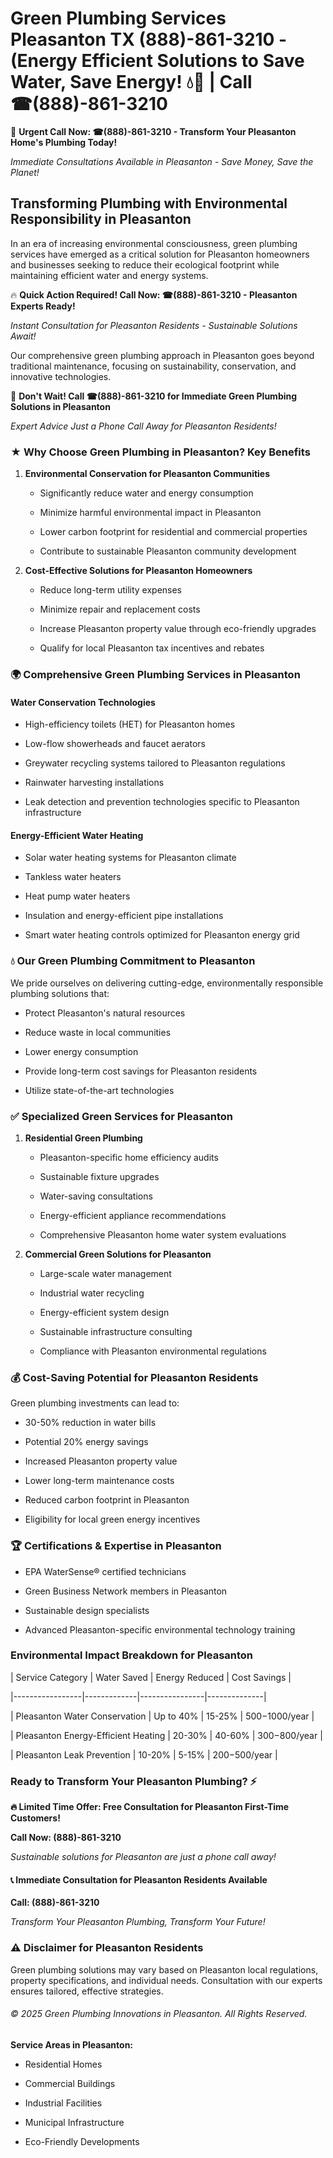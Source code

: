 # Green Plumbing Services Pleasanton TX (888)-861-3210 - (Energy Efficient Solutions to Save Water, Save Energy! 💧🌿 | Call ☎(888)-861-3210

🚨 **Urgent Call Now: ☎(888)-861-3210 - Transform Your Pleasanton Home's Plumbing Today!**
*Immediate Consultations Available in Pleasanton - Save Money, Save the Planet!*

## Transforming Plumbing with Environmental Responsibility in Pleasanton

In an era of increasing environmental consciousness, green plumbing services have emerged as a critical solution for Pleasanton homeowners and businesses seeking to reduce their ecological footprint while maintaining efficient water and energy systems. 

🔥 **Quick Action Required! Call Now: ☎(888)-861-3210 - Pleasanton Experts Ready!**
*Instant Consultation for Pleasanton Residents - Sustainable Solutions Await!*

Our comprehensive green plumbing approach in Pleasanton goes beyond traditional maintenance, focusing on sustainability, conservation, and innovative technologies.

🚨 **Don't Wait! Call ☎(888)-861-3210 for Immediate Green Plumbing Solutions in Pleasanton**
*Expert Advice Just a Phone Call Away for Pleasanton Residents!*

### ★ Why Choose Green Plumbing in Pleasanton? Key Benefits

1. **Environmental Conservation for Pleasanton Communities** 
   - Significantly reduce water and energy consumption
   - Minimize harmful environmental impact in Pleasanton
   - Lower carbon footprint for residential and commercial properties
   - Contribute to sustainable Pleasanton community development

2. **Cost-Effective Solutions for Pleasanton Homeowners** 
   - Reduce long-term utility expenses
   - Minimize repair and replacement costs
   - Increase Pleasanton property value through eco-friendly upgrades
   - Qualify for local Pleasanton tax incentives and rebates

### 🌍 Comprehensive Green Plumbing Services in Pleasanton

#### Water Conservation Technologies
- High-efficiency toilets (HET) for Pleasanton homes
- Low-flow showerheads and faucet aerators
- Greywater recycling systems tailored to Pleasanton regulations
- Rainwater harvesting installations
- Leak detection and prevention technologies specific to Pleasanton infrastructure

#### Energy-Efficient Water Heating
- Solar water heating systems for Pleasanton climate
- Tankless water heaters
- Heat pump water heaters
- Insulation and energy-efficient pipe installations
- Smart water heating controls optimized for Pleasanton energy grid

### 💧 Our Green Plumbing Commitment to Pleasanton

We pride ourselves on delivering cutting-edge, environmentally responsible plumbing solutions that:
- Protect Pleasanton's natural resources
- Reduce waste in local communities
- Lower energy consumption
- Provide long-term cost savings for Pleasanton residents
- Utilize state-of-the-art technologies

### ✅ Specialized Green Services for Pleasanton

1. **Residential Green Plumbing**
   - Pleasanton-specific home efficiency audits
   - Sustainable fixture upgrades
   - Water-saving consultations
   - Energy-efficient appliance recommendations
   - Comprehensive Pleasanton home water system evaluations

2. **Commercial Green Solutions for Pleasanton**
   - Large-scale water management
   - Industrial water recycling
   - Energy-efficient system design
   - Sustainable infrastructure consulting
   - Compliance with Pleasanton environmental regulations

### 💰 Cost-Saving Potential for Pleasanton Residents

Green plumbing investments can lead to:
- 30-50% reduction in water bills
- Potential 20% energy savings
- Increased Pleasanton property value
- Lower long-term maintenance costs
- Reduced carbon footprint in Pleasanton
- Eligibility for local green energy incentives

### 🏆 Certifications & Expertise in Pleasanton

- EPA WaterSense® certified technicians
- Green Business Network members in Pleasanton
- Sustainable design specialists
- Advanced Pleasanton-specific environmental technology training

### Environmental Impact Breakdown for Pleasanton

| Service Category | Water Saved | Energy Reduced | Cost Savings |
|-----------------|-------------|----------------|--------------|
| Pleasanton Water Conservation | Up to 40% | 15-25% | $500-$1000/year |
| Pleasanton Energy-Efficient Heating | 20-30% | 40-60% | $300-$800/year |
| Pleasanton Leak Prevention | 10-20% | 5-15% | $200-$500/year |

### Ready to Transform Your Pleasanton Plumbing? ⚡

**🔥 Limited Time Offer: Free Consultation for Pleasanton First-Time Customers!**

**Call Now: (888)-861-3210**
*Sustainable solutions for Pleasanton are just a phone call away!*

#### 📞 Immediate Consultation for Pleasanton Residents Available

**Call: (888)-861-3210**
*Transform Your Pleasanton Plumbing, Transform Your Future!*

### ⚠️ Disclaimer for Pleasanton Residents

Green plumbing solutions may vary based on Pleasanton local regulations, property specifications, and individual needs. Consultation with our experts ensures tailored, effective strategies.

###### © 2025 Green Plumbing Innovations in Pleasanton. All Rights Reserved.

**Service Areas in Pleasanton:** 
- Residential Homes
- Commercial Buildings
- Industrial Facilities
- Municipal Infrastructure
- Eco-Friendly Developments